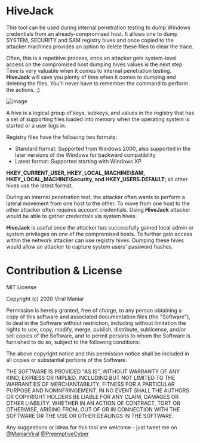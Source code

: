 # HiveJack
This tool can be used during internal penetration testing to dump Windows credentials from an already-compromised host. It allows one to dump SYSTEM, SECURITY and SAM registry hives and once copied to the attacker machines provides an option to delete these files to clear the trace.

Often, this is a repetitive process, once an attacker gets system-level access on the compromised host dumping hives values is the next step. Time is very valuable when it comes to internal penetration testing. **HiveJack** will save you plenty of time when it comes to dumping and deleting the files. You'll never have to remember the command to perform the actions. ;)

![image](https://user-images.githubusercontent.com/3501170/79689138-2d9a1780-8296-11ea-9d7f-35a02ad7e41d.png)

A hive is a logical group of keys, subkeys, and values in the registry that has a set of supporting files loaded into memory when the operating system is started or a user logs in.

Registry files have the following two formats:
  - Standard format: Supported from Windows 2000, also supported in the later versions of the Windows for backward compatibility
  - Latest format: Supported starting with Windows XP
  
**HKEY_CURRENT_USER, HKEY_LOCAL_MACHINE\SAM, HKEY_LOCAL_MACHINE\Security, and HKEY_USERS\.DEFAULT;** all other hives use the latest format.

During an internal penetration test, the attacker often wants to perform a lateral movement from one host to the other. To move from one host to the other attacker often requires account credentials. Using **HiveJack** attacker would be able to gather credentials via system hives.

**HiveJack** is useful once the attacker has successfully gained local admin or system privileges on one of the compromised hosts. To further gain access within the network attacker can use registry hives. Dumping these hives would allow an attacker to capture system users' password hashes.  

# Contribution & License

MIT License

Copyright (c) 2020 Viral Maniar

Permission is hereby granted, free of charge, to any person obtaining a copy
of this software and associated documentation files (the "Software"), to deal
in the Software without restriction, including without limitation the rights
to use, copy, modify, merge, publish, distribute, sublicense, and/or sell
copies of the Software, and to permit persons to whom the Software is
furnished to do so, subject to the following conditions:

The above copyright notice and this permission notice shall be included in all
copies or substantial portions of the Software.

THE SOFTWARE IS PROVIDED "AS IS", WITHOUT WARRANTY OF ANY KIND, EXPRESS OR
IMPLIED, INCLUDING BUT NOT LIMITED TO THE WARRANTIES OF MERCHANTABILITY,
FITNESS FOR A PARTICULAR PURPOSE AND NONINFRINGEMENT. IN NO EVENT SHALL THE
AUTHORS OR COPYRIGHT HOLDERS BE LIABLE FOR ANY CLAIM, DAMAGES OR OTHER
LIABILITY, WHETHER IN AN ACTION OF CONTRACT, TORT OR OTHERWISE, ARISING FROM,
OUT OF OR IN CONNECTION WITH THE SOFTWARE OR THE USE OR OTHER DEALINGS IN THE
SOFTWARE.

Any suggestions or ideas for this tool are welcome - just tweet me on [@ManiarViral](https://twitter.com/maniarviral) [@PreemptiveCyber](https://twitter.com/PreemptiveCyber)
